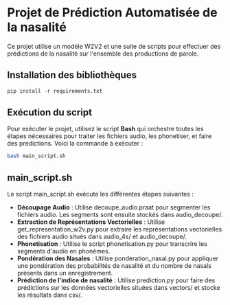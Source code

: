 # Projet de Prédiction Automatisée de la nasalité

Ce projet utilise un modèle W2V2 et une suite de scripts pour effectuer des prédictions de la nasalité sur l'ensemble des productions de parole.

## Installation des bibliothèques


```python
pip install -r requirements.txt
```

## Exécution du script

Pour exécuter le projet, utilisez le script **Bash** qui orchestre toutes les étapes nécessaires pour traiter les fichiers audio, les phonetiser, et faire des prédictions. Voici la commande à exécuter :

```bash
bash main_script.sh
```

## main_script.sh
Le script main_script.sh exécute les différentes étapes suivantes :

- **Découpage Audio** : Utilise decoupe_audio.praat pour segmenter les fichiers audio. Les segments sont ensuite stockés dans audio_decoupe/.
- **Extraction de Représentations Vectorielles** : Utilise get_representation_w2v.py pour extraire les représentations vectorielles des fichiers audio situés dans audio_4s/ et audio_decoupe/.
- **Phonetisation** : Utilise le script phonetisation.py pour transcrire les segments d'audio en phonèmes.
- **Pondération des Nasales** : Utilise ponderation_nasal.py pour appliquer une pondération des probabilités de nasalité et du nombre de nasals présents dans un enregistrement.
- **Prédiction de l'indice de nasalité** : Utilise prediction.py pour faire des prédictions sur les données vectorielles situées dans vectors/ et stocke les résultats dans csv/.
